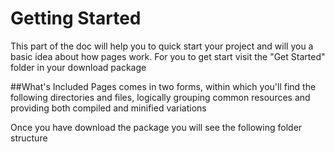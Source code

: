 # Getting Started

This part of the doc will help you to quick start your project and will you a basic idea about how pages work. For you to get start visit the "Get Started" folder in your download package


##What's Included
Pages comes in two forms, within which you'll find the following directories and files, logically grouping common resources and providing both compiled and minified variations

Once you have download the package you will see the following folder structure

